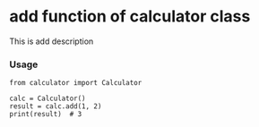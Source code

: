 # add function of calculator class

This is add description

### Usage
```
from calculator import Calculator

calc = Calculator()
result = calc.add(1, 2)
print(result)  # 3
```